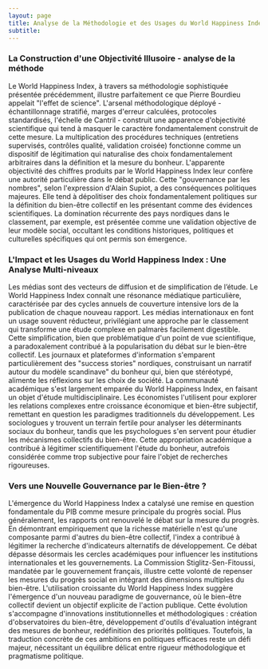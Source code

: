 ```yaml
---
layout: page
title: Analyse de la Méthodologie et des Usages du World Happiness Index
subtitle:
---
```


### La Construction d'une Objectivité Illusoire - analyse de la méthode

Le World Happiness Index, à travers sa méthodologie sophistiquée présentée précédemment, illustre parfaitement ce que Pierre Bourdieu appelait "l'effet de science". L'arsenal méthodologique déployé - échantillonnage stratifié, marges d'erreur calculées, protocoles standardisés, l'échelle de Cantril - construit une apparence d'objectivité scientifique qui tend à masquer le caractère fondamentalement construit de cette mesure. La multiplication des procédures techniques (entretiens supervisés, contrôles qualité, validation croisée) fonctionne comme un dispositif de légitimation qui naturalise des choix fondamentalement arbitraires dans la définition et la mesure du bonheur. L'apparente objectivité des chiffres produits par le World Happiness Index leur confère une autorité particulière dans le débat public. Cette "gouvernance par les nombres", selon l'expression d'Alain Supiot, a des conséquences politiques majeures. Elle tend à dépolitiser des choix fondamentalement politiques sur la définition du bien-être collectif en les présentant comme des évidences scientifiques. La domination récurrente des pays nordiques dans le classement, par exemple, est présentée comme une validation objective de leur modèle social, occultant les conditions historiques, politiques et culturelles spécifiques qui ont permis son émergence.

### L'Impact et les Usages du World Happiness Index : Une Analyse Multi-niveaux

Les médias sont des vecteurs de diffusion et de simplification de l’étude. Le World Happiness Index connaît une résonance médiatique particulière, caractérisée par des cycles annuels de couverture intensive lors de la publication de chaque nouveau rapport. Les médias internationaux en font un usage souvent réducteur, privilégiant une approche par le classement qui transforme une étude complexe en palmarès facilement digestible. Cette simplification, bien que problématique d'un point de vue scientifique, a paradoxalement contribué à la popularisation du débat sur le bien-être collectif. Les journaux et plateformes d'information s'emparent particulièrement des "success stories" nordiques, construisant un narratif autour du modèle scandinave" du bonheur qui, bien que stéréotypé, alimente les réflexions sur les choix de société. 
La communauté académique s'est largement emparée du World Happiness Index, en faisant un objet d'étude multidisciplinaire. Les économistes l'utilisent pour explorer les relations complexes entre croissance économique et bien-être subjectif, remettant en question les paradigmes traditionnels du développement. Les sociologues y trouvent un terrain fertile pour analyser les déterminants sociaux du bonheur, tandis que les psychologues s'en servent pour étudier les mécanismes collectifs du bien-être. Cette appropriation académique a contribué à légitimer scientifiquement l'étude du bonheur, autrefois considérée comme trop subjective pour faire l'objet de recherches rigoureuses.

### Vers une Nouvelle Gouvernance par le Bien-être ?

L'émergence du World Happiness Index a catalysé une remise en question fondamentale du PIB comme mesure principale du progrès social. Plus généralement, les rapports ont renouvelé le débat sur la mesure du progrès. En démontrant empiriquement que la richesse matérielle n'est qu'une composante parmi d'autres du bien-être collectif, l'index a contribué à légitimer la recherche d'indicateurs alternatifs de développement. Ce débat dépasse désormais les cercles académiques pour influencer les institutions internationales et les gouvernements. La Commission Stiglitz-Sen-Fitoussi, mandatée par le gouvernement français, illustre cette volonté de repenser les mesures du progrès social en intégrant des dimensions multiples du bien-être. L'utilisation croissante du World Happiness Index suggère l'émergence d'un nouveau paradigme de gouvernance, où le bien-être collectif devient un objectif explicite de l'action publique. Cette évolution s'accompagne d'innovations institutionnelles et méthodologiques : création d'observatoires du bien-être, développement d'outils d'évaluation intégrant des mesures de bonheur, redéfinition des priorités politiques. Toutefois, la traduction concrète de ces ambitions en politiques efficaces reste un défi majeur, nécessitant un équilibre délicat entre rigueur méthodologique et pragmatisme politique.

